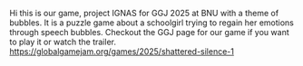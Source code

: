 Hi this is our game, project IGNAS for GGJ 2025 at BNU with a theme of bubbles. It is a puzzle game about a schoolgirl trying to regain her emotions through speech bubbles. Checkout the GGJ page for our game if you want to play it or watch the trailer.
https://globalgamejam.org/games/2025/shattered-silence-1
